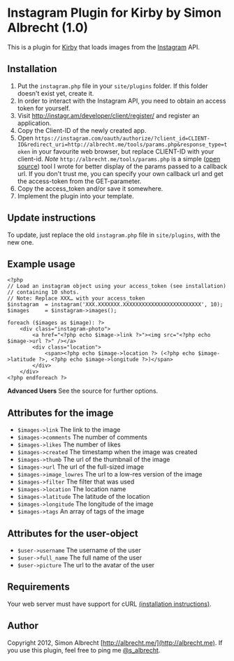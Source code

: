 # Instagram Plugin for Kirby by Simon Albrecht (1.0)
This is a plugin for [Kirby](http://getkirby.com/) that loads images from the [Instagram](http://instagram.com/) API.

## Installation
1. Put the `instagram.php` file in your `site/plugins` folder. If this folder doesn't exist yet, create it.
2. In order to interact with the Instagram API, you need to obtain an access token for yourself.
3. Visit http://instagr.am/developer/client/register/ and register an application.
4. Copy the Client-ID of the newly created app.
5. Open `https://instagram.com/oauth/authorize/?client_id=CLIENT-ID&redirect_uri=http://albrecht.me/tools/params.php&response_type=token` in your favourite web browser, but replace CLIENT-ID with your client-id. *Note* `http://albrecht.me/tools/params.php` is a simple ([open source](https://gist.github.com/1738919)) tool I wrote for better display of the params passed to a callback url. If you don't trust me, you can specify your own callback url and get the access-token from the GET-parameter.
6. Copy the access_token and/or save it somewhere.
7. Implement the plugin into your template.

## Update instructions
To update, just replace the old `instagram.php` file in `site/plugins`, with the new one.

## Example usage
	<?php
    // Load an instagram object using your access_token (see installation)
    // containing 10 shots.
    // Note: Replace XXX… with your access_token
    $instagram  = instagram('XXX.XXXXXXX.XXXXXXXXXXXXXXXXXXXXXXXXX', 10);
    $images	    = $instagram->images();

    foreach ($images as $image): ?>
        <div class="instagram-photo">
            <a href="<?php echo $image->link ?>"><img src="<?php echo $image->url ?>" /></a>
            <div class="location">
                <span><?php echo $image->location ?> (<?php echo $image->latitude ?>, <?php echo $image->longitude ?>)</span>
            </div>
        </div>
	<?php endforeach ?>
	
**Advanced Users** See the source for further options.

## Attributes for the image
* `$images->link` The link to the image
* `$images->comments` The number of comments
* `$images->likes` The number of likes
* `$images->created` The timestamp when the image was created
* `$images->thumb` The url of the thumbnail of the image
* `$images->url` The url of the full-sized image
* `$images->image_lowres` The url to a low-res version of the image
* `$images->filter` The filter that was used
* `$images->location` The location name
* `$images->latitude` The latitude of the location
* `$images->longitude` The longitude of the image
* `$images->tags` An array of tags of the image

## Attributes for the user-object
* `$user->username` The username of the user
* `$user->full_name` The full name of the user
* `$user->picture` The url to the avatar of the user

## Requirements
Your web server must have support for cURL [(installation instructions)](http://www.php.net/manual/en/curl.installation.php).

## Author
Copyright 2012, Simon Albrecht [http://albrecht.me/](http://albrecht.me).
If you use this plugin, feel free to ping me [@s_albrecht](http://twitter.com/s_albrecht).
